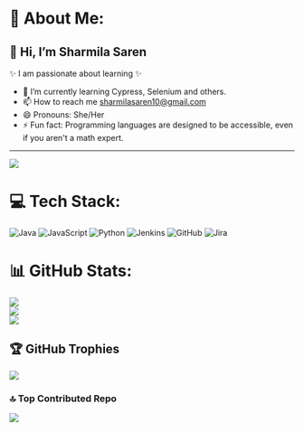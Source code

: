 # 💫 About Me:
## 👋 Hi, I’m Sharmila Saren<br>
✨ I am passionate about learning ✨<br>
- 🌱 I’m currently learning Cypress, Selenium and others.<br>
- 📫 How to reach me sharmilasaren10@gmail.com<br>
- 😄 Pronouns: She/Her<br>
- ⚡ Fun fact: Programming languages are designed to be accessible, even if you aren't a math expert.

---
[![](https://visitcount.itsvg.in/api?id=SIM-RAN10&icon=2&color=11)](https://visitcount.itsvg.in)

# 💻 Tech Stack:
![Java](https://img.shields.io/badge/java-%23ED8B00.svg?style=flat&logo=openjdk&logoColor=white) ![JavaScript](https://img.shields.io/badge/javascript-%23323330.svg?style=flat&logo=javascript&logoColor=%23F7DF1E) ![Python](https://img.shields.io/badge/python-3670A0?style=flat&logo=python&logoColor=ffdd54) ![Jenkins](https://img.shields.io/badge/jenkins-%232C5263.svg?style=flat&logo=jenkins&logoColor=white) ![GitHub](https://img.shields.io/badge/github-%23121011.svg?style=flat&logo=github&logoColor=white) ![Jira](https://img.shields.io/badge/jira-%230A0FFF.svg?style=flat&logo=jira&logoColor=white)
# 📊 GitHub Stats:
![](https://github-readme-stats.vercel.app/api?username=SIM-RAN10&theme=midnight-purple&hide_border=false&include_all_commits=false&count_private=false)<br/>
![](https://github-readme-streak-stats.herokuapp.com/?user=SIM-RAN10&theme=midnight-purple&hide_border=false)<br/>
![](https://github-readme-stats.vercel.app/api/top-langs/?username=SIM-RAN10&theme=midnight-purple&hide_border=false&include_all_commits=false&count_private=false&layout=compact)

## 🏆 GitHub Trophies
![](https://github-profile-trophy.vercel.app/?username=SIM-RAN10&theme=midnight-purple&no-frame=false&no-bg=true&margin-w=4)

### 🔝 Top Contributed Repo
![](https://github-contributor-stats.vercel.app/api?username=SIM-RAN10&limit=5&theme=midnight-purple&combine_all_yearly_contributions=true)



<!-- Proudly created with GPRM ( https://gprm.itsvg.in ) -->

<!---
SIM-RAN10/SIM-RAN10 is a ✨ special ✨ repository because its `README.md` (this file) appears on your GitHub profile.
You can click the Preview link to take a look at your changes.
--->
